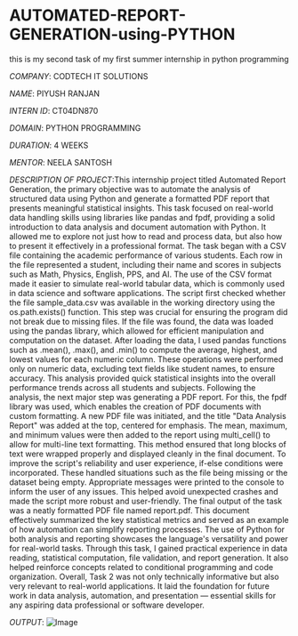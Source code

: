 # AUTOMATED-REPORT-GENERATION-using-PYTHON
this is my second task of my first summer internship in python programming 

*COMPANY*: CODTECH IT SOLUTIONS

*NAME*: PIYUSH RANJAN

*INTERN ID*: CT04DN870

*DOMAIN*: PYTHON PROGRAMMING

*DURATION*: 4 WEEKS

*MENTOR*: NEELA SANTOSH

*DESCRIPTION OF PROJECT*:This internship project titled Automated Report Generation, the primary objective was to automate the analysis of structured data using Python and generate a formatted PDF report that presents meaningful statistical insights. This task focused on real-world data handling skills using libraries like pandas and fpdf, providing a solid introduction to data analysis and document automation with Python. It allowed me to explore not just how to read and process data, but also how to present it effectively in a professional format. The task began with a CSV file containing the academic performance of various students. Each row in the file represented a student, including their name and scores in subjects such as Math, Physics, English, PPS, and AI. The use of the CSV format made it easier to simulate real-world tabular data, which is commonly used in data science and software applications. The script first checked whether the file sample_data.csv was available in the working directory using the os.path.exists() function. This step was crucial for ensuring the program did not break due to missing files. If the file was found, the data was loaded using the pandas library, which allowed for efficient manipulation and computation on the dataset. After loading the data, I used pandas functions such as .mean(), .max(), and .min() to compute the average, highest, and lowest values for each numeric column. These operations were performed only on numeric data, excluding text fields like student names, to ensure accuracy. This analysis provided quick statistical insights into the overall performance trends across all students and subjects. Following the analysis, the next major step was generating a PDF report. For this, the fpdf library was used, which enables the creation of PDF documents with custom formatting. A new PDF file was initiated, and the title "Data Analysis Report" was added at the top, centered for emphasis. The mean, maximum, and minimum values were then added to the report using multi_cell() to allow for multi-line text formatting. This method ensured that long blocks of text were wrapped properly and displayed cleanly in the final document. To improve the script's reliability and user experience, if-else conditions were incorporated. These handled situations such as the file being missing or the dataset being empty. Appropriate messages were printed to the console to inform the user of any issues. This helped avoid unexpected crashes and made the script more robust and user-friendly. The final output of the task was a neatly formatted PDF file named report.pdf. This document effectively summarized the key statistical metrics and served as an example of how automation can simplify reporting processes. The use of Python for both analysis and reporting showcases the language's versatility and power for real-world tasks. Through this task, I gained practical experience in data reading, statistical computation, file validation, and report generation. It also helped reinforce concepts related to conditional programming and code organization. Overall, Task 2 was not only technically informative but also very relevant to real-world applications. It laid the foundation for future work in data analysis, automation, and presentation — essential skills for any aspiring data professional or software developer.

*OUTPUT*: ![Image](https://github.com/user-attachments/assets/d4a9a8f6-933b-459a-b150-7fc5dd8f1954)
